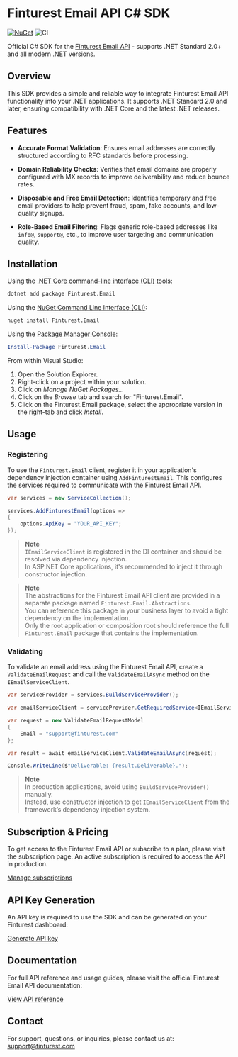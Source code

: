 # Finturest Email API C# SDK

[![NuGet](https://img.shields.io/nuget/v/Finturest.Email.svg)](https://www.nuget.org/packages/Finturest.Email)
![CI](https://github.com/finturest/finturest-email-dotnet/actions/workflows/ci.yml/badge.svg)

Official C# SDK for the [Finturest Email API](https://finturest.com/products/email-api) - supports .NET Standard 2.0+ and all modern .NET versions.

## Overview

This SDK provides a simple and reliable way to integrate Finturest Email API functionality into your .NET applications. It supports .NET Standard 2.0 and later, ensuring compatibility with .NET Core and the latest .NET releases.

## Features

- **Accurate Format Validation**: Ensures email addresses are correctly structured according to RFC standards before processing.

- **Domain Reliability Checks**: Verifies that email domains are properly configured with MX records to improve deliverability and reduce bounce rates.

- **Disposable and Free Email Detection**: Identifies temporary and free email providers to help prevent fraud, spam, fake accounts, and low-quality signups.

- **Role-Based Email Filtering**: Flags generic role-based addresses like `info@`, `support@`, etc., to improve user targeting and communication quality.

## Installation

Using the [.NET Core command-line interface (CLI) tools](https://learn.microsoft.com/en-us/dotnet/core/tools/):

```sh
dotnet add package Finturest.Email
```

Using the [NuGet Command Line Interface (CLI)](https://docs.microsoft.com/en-us/nuget/tools/nuget-exe-cli-reference):

```sh
nuget install Finturest.Email
```

Using the [Package Manager Console](https://docs.microsoft.com/en-us/nuget/tools/package-manager-console):

```powershell
Install-Package Finturest.Email
```

From within Visual Studio:

1. Open the Solution Explorer.
2. Right-click on a project within your solution.
3. Click on _Manage NuGet Packages..._
4. Click on the _Browse_ tab and search for "Finturest.Email".
5. Click on the Finturest.Email package, select the appropriate version in the
   right-tab and click _Install_.

## Usage

### Registering

To use the `Finturest.Email` client, register it in your application's dependency injection container using `AddFinturestEmail`. This configures the services required to communicate with the Finturest Email API.

```C#
var services = new ServiceCollection();

services.AddFinturestEmail(options =>
{
    options.ApiKey = "YOUR_API_KEY";
});
```

> **Note**  
> `IEmailServiceClient` is registered in the DI container and should be resolved via dependency injection.  
> In ASP.NET Core applications, it's recommended to inject it through constructor injection.

> **Note**  
> The abstractions for the Finturest Email API client are provided in a separate package named `Finturest.Email.Abstractions`.  
> You can reference this package in your business layer to avoid a tight dependency on the implementation.  
> Only the root application or composition root should reference the full `Finturest.Email` package that contains the implementation.

### Validating

To validate an email address using the Finturest Email API, create a `ValidateEmailRequest` and call the `ValidateEmailAsync` method on the `IEmailServiceClient`.

```C#
var serviceProvider = services.BuildServiceProvider();

var emailServiceClient = serviceProvider.GetRequiredService<IEmailServiceClient>();

var request = new ValidateEmailRequestModel
{
    Email = "support@finturest.com"
};

var result = await emailServiceClient.ValidateEmailAsync(request);

Console.WriteLine($"Deliverable: {result.Deliverable}.");
```

> **Note**  
> In production applications, avoid using `BuildServiceProvider()` manually.  
> Instead, use constructor injection to get `IEmailServiceClient` from the framework’s dependency injection system.

## Subscription & Pricing

To get access to the Finturest Email API or subscribe to a plan, please visit the subscription page. An active subscription is required to access the API in production.

[Manage subscriptions](https://finturest.com/dashboard/subscriptions)

## API Key Generation

An API key is required to use the SDK and can be generated on your Finturest dashboard:

[Generate API key](https://finturest.com/dashboard/access-tokens)

## Documentation

For full API reference and usage guides, please visit the official Finturest Email API documentation:

[View API reference](https://api.finturest.com/docs/#tag/email)

## Contact

For support, questions, or inquiries, please contact us at: [support@finturest.com](mailto:support@finturest.com)
